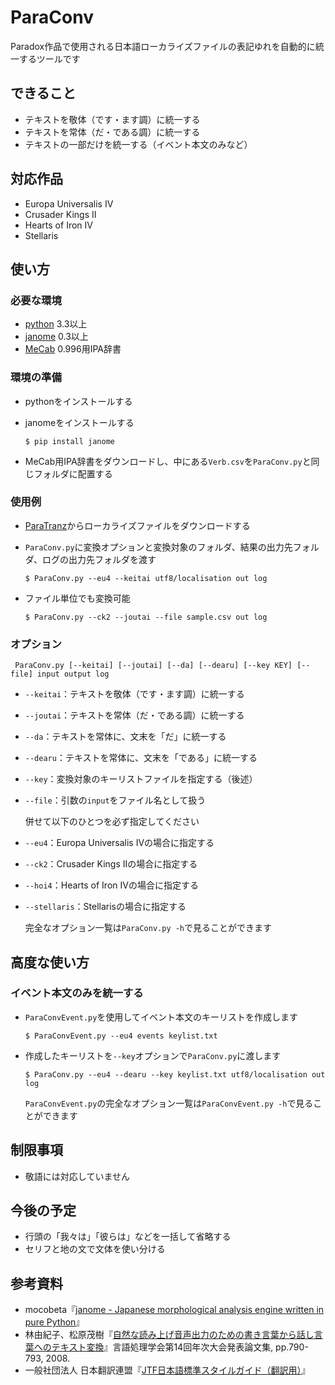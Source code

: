 # ParaConv
Paradox作品で使用される日本語ローカライズファイルの表記ゆれを自動的に統一するツールです

## できること

- テキストを敬体（です・ます調）に統一する
- テキストを常体（だ・である調）に統一する
- テキストの一部だけを統一する（イベント本文のみなど）

## 対応作品

- Europa Universalis IV
- Crusader Kings II
- Hearts of Iron IV
- Stellaris

## 使い方

### 必要な環境

 - [python](https://www.python.org) 3.3以上
 - [janome](https://mocobeta.github.io/janome/) 0.3以上
 - [MeCab](http://taku910.github.io/mecab/) 0.996用IPA辞書

### 環境の準備

 - pythonをインストールする
 - janomeをインストールする

     `$ pip install janome`

 - MeCab用IPA辞書をダウンロードし、中にある`Verb.csv`を`ParaConv.py`と同じフォルダに配置する

### 使用例

 - [ParaTranz](https://paratranz.cn/projects)からローカライズファイルをダウンロードする
 - `ParaConv.py`に変換オプションと変換対象のフォルダ、結果の出力先フォルダ、ログの出力先フォルダを渡す

     `$ ParaConv.py --eu4 --keitai utf8/localisation out log`

 - ファイル単位でも変換可能

     `$ ParaConv.py --ck2 --joutai --file sample.csv out log`

### オプション

     ParaConv.py [--keitai] [--joutai] [--da] [--dearu] [--key KEY] [--file] input output log

 - `--keitai`：テキストを敬体（です・ます調）に統一する
 - `--joutai`：テキストを常体（だ・である調）に統一する
 - `--da`：テキストを常体に、文末を「だ」に統一する
 - `--dearu`：テキストを常体に、文末を「である」に統一する
 - `--key`：変換対象のキーリストファイルを指定する（後述）
 - `--file`：引数の`input`をファイル名として扱う

    併せて以下のひとつを必ず指定してください

 - `--eu4`：Europa Universalis IVの場合に指定する
 - `--ck2`：Crusader Kings IIの場合に指定する
 - `--hoi4`：Hearts of Iron IVの場合に指定する
 - `--stellaris`：Stellarisの場合に指定する

    完全なオプション一覧は`ParaConv.py -h`で見ることができます

## 高度な使い方

### イベント本文のみを統一する

 - `ParaConvEvent.py`を使用してイベント本文のキーリストを作成します

     `$ ParaConvEvent.py --eu4 events keylist.txt`

 - 作成したキーリストを`--key`オプションで`ParaConv.py`に渡します

     `$ ParaConv.py --eu4 --dearu --key keylist.txt utf8/localisation out log`

    `ParaConvEvent.py`の完全なオプション一覧は`ParaConvEvent.py -h`で見ることができます

## 制限事項

 - 敬語には対応していません

## 今後の予定

 - 行頭の「我々は」「彼らは」などを一括して省略する
 - セリフと地の文で文体を使い分ける

## 参考資料

 - mocobeta『[janome - Japanese morphological analysis engine written in pure Python](https://github.com/mocobeta/janome)』
 - 林由紀子、松原茂樹『[自然な読み上げ音声出力のための書き言葉から話し言葉へのテキスト変換](http://slp.itc.nagoya-u.ac.jp/web/papers/2007/hayashi_SLP66.pdf)』言語処理学会第14回年次大会発表論文集, pp.790-793, 2008.
 - 一般社団法人 日本翻訳連盟『[JTF日本語標準スタイルガイド（翻訳用）](https://www.jtf.jp/jp/style_guide/pdf/jtf_style_guide.pdf)』
